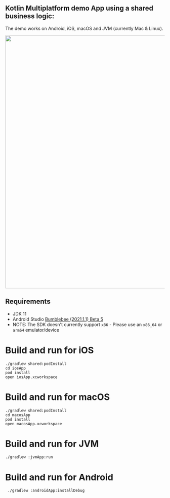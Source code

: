## Kotlin Multiplatform demo App using a shared business logic:

The demo works on Android, iOS, macOS and JVM (currently Mac & Linux).

<img src="./Screenshots/Overview.png" width="800">

## Requirements

- JDK 11
- Android Studio [Bumblebee (2021.1.1) Beta 5](https://developer.android.com/studio/preview)
- NOTE: The SDK doesn't currently support `x86` - Please use an `x86_64` or `arm64` emulator/device

# Build and run for iOS

```
./gradlew shared:podInstall
cd iosApp
pod install
open iosApp.xcworkspace
```

# Build and run for macOS

```
./gradlew shared:podInstall
cd macosApp
pod install
open macosApp.xcworkspace
```

# Build and run for JVM

```
./gradlew :jvmApp:run
```

# Build and run for Android

```
 ./gradlew :androidApp:installDebug
```
